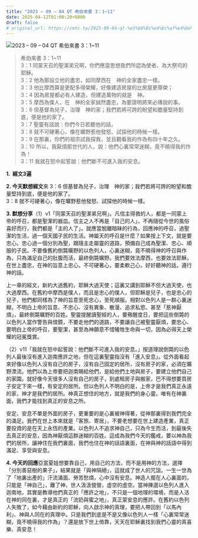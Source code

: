 ```yaml
---
title: "2023 – 09 – 04 QT 希伯來書 3：1~11"
date: 2025-04-12T01:00:20+0800
draft: false
# original_url: https://cmtc.tw/2023-09-04-qt-%e5%b8%8c%e4%bc%af%e4%be%86%e6%9b%b8-3%ef%bc%9a111
---
```


![2023 – 09 – 04 QT  希伯來書 3：1~11](/images/qt.jpg  "2023 – 09 – 04 QT  希伯來書 3：1~11")

> 希伯來書 3：1~11  
> 3：1 同蒙天召的聖潔弟兄啊，你們應當思想我們所認為使者、為大祭司的耶穌。  
> 3：2 他為那設立他的盡忠，如同摩西在　神的全家盡忠一樣。  
> 3：3 他比摩西算是更配多得榮耀，好像建造房屋的比房屋更尊榮；  
> 3：4 因為房屋都必有人建造，但建造萬物的就是　神。  
> 3：5 摩西為僕人，在　神的全家誠然盡忠，為要證明將來必傳說的事。  
> 3：6 但基督為兒子，治理　神的家；我們若將可誇的盼望和膽量堅持到底，便是他的家了。  
> 3：7 聖靈有話說：你們今日若聽他的話，  
> 3：8 就不可硬著心，像在曠野惹他發怒、試探他的時候一樣。  
> 3：9 在那裏，你們的祖宗試我探我，並且觀看我的作為有四十年之久。  
> 3：10 所以，我厭煩那世代的人，說：他們心裏常常迷糊，竟不曉得我的作為！  
> 3：11 我就在怒中起誓說：他們斷不可進入我的安息。

**1.  經文3遍**

**2. 今天默想經文**來 3：6 但基督為兒子，治理　神的家；我們若將可誇的盼望和膽量堅持到底，便是他的家了。  
3：8 就不可硬著心，像在曠野惹他發怒、試探他的時候一樣。

**3. 默想分享**（1）v1「同蒙天召的聖潔弟兄啊」。凡信主得救的人，都是一同蒙上帝的呼召，都是聖潔的器皿。信主之人不再是「自己的人」，不再隨從今世的風俗喜好而行，我們都是「主的人了」。就應當脫離暗昧的行為，回應神的呼召，過聖潔的生活，過一個天國子民的生活。神屬天的呼召是什麼？如果按上下文，就是要忠心。忠心過一個分別為聖，跟隨主走屬靈的道路，預備自己成為聖潔、忠心、順服的子民。不要像舊約倒斃曠野的以色列人，心裏迷糊，竟不曉得神的呼召與作為，只為滿足自己的肚腹而活，最終倒斃曠野。我們要效法摩西，也要效法耶穌，在世上盡忠，在神的旨意上忠心，不可硬著心，要柔軟己心，好好聽神的話，遵行神的話。

上一章的經文，新約大過舊約，耶穌大過天使；這裏又講到耶穌不但大過天使，也大過摩西。在舊約中摩西是僕人，而且是忠心的僕人，但耶穌是兒子，也是忠心的兒子，他們都同樣為了神的旨意至死忠心，至死順服。相對以色列人是一群心裏迷糊，不明白上帝的旨意、不忠心、沒有異象、散漫、追求私慾、甚至「惹神厭煩」，最終倒斃曠野的百姓。聖靈提醒讀聖經的人，要儆醒度日，要把這些倒斃的以色列人當作警告與借鏡，不要走他們的道路，不要讓自己被聖靈厭煩，要忠心、要明白上帝的呼召，要聖潔，甚至為神願意不惜犧牲生命與一切，因為必得天上榮耀的冠冕獎賞。

（2）v11「我就在怒中起誓說：他們斷不可進入我的安息。」按道理說倒斃的以色列人最後沒有進入迦南應許之地，但在這裏聖靈指沒有「進入安息」。從外面看起來好像以色列人沒有自己的房子，沒有自己固定的居所，沒有房子的家，必須在曠野漂流。他們以為上帝要把迦南賜給他們，是給他們土地與房子，要建立他們自己的家園。就好像今天很多人沒有自己的房子，到處租房子與搬家，巴不得想要買房子安定下來一樣，有安定的居所。但以色列人不明白的是，上帝才是我們真正永遠的家，神才是我們的居所。神真正想住的地方，就是我們的身心靈。唯有在神裏面，我們才能找到真正的安息之所。

安定、安息不單是外面的房子，更重要的是心裏被神得著，從神那裏得到我們完全的滿足。我們在世上本來就是「客旅、寄居」，不要老想要在世上建造產業，真正要投資的是在天上永恆的產業。以色列人不追求神自己，只為今生而活，到最後失去真正的安息，因為神厭煩這群迷糊的百姓。這成為我們今天的鑑戒，要以神為我們的居所，讓神住在我們裏面，我們也住在神的話語裏面，在神與神的話語中得到滿足、享受與安息。

**4. 今天的回應**亞當夏娃想要靠自己，用自己的方法，而不是用神的方法，選擇「分別善惡樹的果子」，結果就是「與神隔絕」，這就成了世人的咒詛。一生一世為了「地裏出產的」汗流滿面、勞苦愁煩，心中沒有安息。神造人擺在人心裏面的，只能是「神自己」，離了神，世人汲汲營營，虛空的虛空。當神揀選以色列人進入迦南地，其實是教導他們真正的「應許之地」，不只是一個地理的環境，而是人活在神的同在裏，才是真正的「流奶與蜜之地」，真正蒙安息的應許。在舊約以色列人失敗了，如今藉由新約的耶穌，向人啟示神的真理，要把人帶回到「以馬內利」、神與人同在的真理中。只是我們到底是不是又像以色列人一樣「心裏常常迷糊，竟不曉得我的作為」？還是放下世上倚靠，天天在耶穌裏找到我們心靈的真喜樂、真安息！